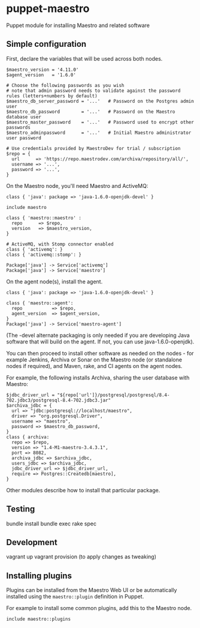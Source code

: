 puppet-maestro
==============

Puppet module for installing Maestro and related software

Simple configuration
--------------------

First, declare the variables that will be used across both nodes.

    $maestro_version = '4.11.0'
    $agent_version   = '1.6.0'
    
    # Choose the following passwords as you wish  
    # note that admin password needs to validate against the password rules (letters+numbers by default)
    $maestro_db_server_password = '...'   # Password on the Postgres admin user
    $maestro_db_password        = '...'   # Password on the Maestro database user
    $maestro_master_password    = '...'   # Password used to encrypt other passwords
    $maestro_adminpassword      = '...'   # Initial Maestro administrator user password
    
    # Use credentials provided by MaestroDev for trial / subscription
    $repo = {
      url      => 'https://repo.maestrodev.com/archiva/repository/all/',
      username => '...',
      password => '...',
    }


On the Maestro node, you'll need Maestro and ActiveMQ:

    class { 'java': package => 'java-1.6.0-openjdk-devel' }
    
    include maestro
    
    class { 'maestro::maestro' :
      repo      => $repo,
      version   => $maestro_version,
    }
    
    # ActiveMQ, with Stomp connector enabled
    class { 'activemq': }
    class { 'activemq::stomp': }
    
    Package['java'] -> Service['activemq']
    Package['java'] -> Service['maestro']


On the agent node(s), install the agent.

    class { 'java': package => 'java-1.6.0-openjdk-devel' }

    class { 'maestro::agent':
      repo           => $repo,
      agent_version  => $agent_version,
    }
    Package['java'] -> Service['maestro-agent']


(The -devel alternate packaging is only needed if you are developing Java
software that will build on the agent. If not, you can use
java-1.6.0-openjdk).

You can then proceed to install other software as needed on the nodes - for
example Jenkins, Archiva or Sonar on the Maestro node (or standalone nodes if
required), and Maven, rake, and CI agents on the agent nodes.

For example, the following installs Archiva, sharing the user database with
Maestro:

    $jdbc_driver_url = "${repo['url']}/postgresql/postgresql/8.4-702.jdbc3/postgresql-8.4-702.jdbc3.jar"
    $archiva_jdbc = {
      url => "jdbc:postgresql://localhost/maestro",
      driver => "org.postgresql.Driver",
      username => "maestro",
      password => $maestro_db_password,
    }
    class { archiva:
      repo => $repo,
      version => "1.4-M1-maestro-3.4.3.1",
      port => 8082,
      archiva_jdbc => $archiva_jdbc,
      users_jdbc => $archiva_jdbc,
      jdbc_driver_url => $jdbc_driver_url,
      require => Postgres::Createdb[maestro],
    }


Other modules describe how to install that particular package.

Testing 
-------

bundle install
bundle exec rake spec


Development
-----------

vagrant up
vagrant provision (to apply changes as tweaking)


Installing plugins
------------------
Plugins can be installed from the Maestro Web UI or be automatically installed using the `maestro::plugin` definition in Puppet.

For example to install some common plugins, add this to the Maestro node.

    include maestro::plugins
